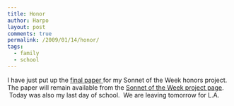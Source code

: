 ```yaml
---
title: Honor
author: Harpo
layout: post
comments: true
permalink: /2009/01/14/honor/
tags:
  - family
  - school
---
```

I have just put up the [final paper ][1] for my Sonnet of the Week honors project. The paper will remain available from the [Sonnet of the Week project page][2].  Today was also my last day of school.  We are leaving tomorrow for L.A.

 [1]: http://www.harpojaeger.com/assets/media/wp-content/uploads/2008/09/paper.pdf
 [2]: http://www.harpojaeger.com/projects/sonnet-of-the-week